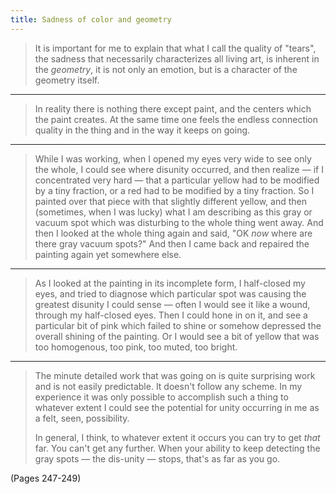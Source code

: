 ```yaml
---
title: Sadness of color and geometry
---
```


> It is important for me to explain that what I call the quality of "tears", the sadness that necessarily characterizes all living art, is inherent in the *geometry*, it is not only an emotion, but is a character of the geometry itself.

---

> In reality there is nothing there except paint, and the centers which the paint creates. At the same time one feels the endless connection quality in the thing and in the way it keeps on going.

---

> While I was working, when I opened my eyes very wide to see only the whole, I could see where disunity occurred, and then realize — if I concentrated very hard — that a particular yellow had to be modified by a tiny fraction, or a red had to be modified by a tiny fraction. So I painted over that piece with that slightly different yellow, and then (sometimes, when I was lucky) what I am describing as this gray or vacuum spot which was disturbing to the whole thing went away. And then I looked at the whole thing again and said, "OK *now* where are there gray vacuum spots?" And then I came back and repaired the painting again yet somewhere else.

---

> As I looked at the painting in its incomplete form, I half-closed my eyes, and tried to diagnose which particular spot was causing the greatest disunity I could sense — often I would see it like a wound, through my half-closed eyes. Then I could hone in on it, and see a particular bit of pink which failed to shine or somehow depressed the overall shining of the painting. Or I would see a bit of yellow that was too homogenous, too pink, too muted, too bright.

---

> The minute detailed work that was going on is quite surprising work and is not easily predictable. It doesn't follow any scheme. In my experience it was only possible to accomplish such a thing to whatever extent I could see the potential for unity occurring in me as a felt, seen, possibility.
> 
> In general, I think, to whatever extent it occurs you can try to get *that* far. You can't get any further. When your ability to keep detecting the gray spots — the dis-unity — stops, that's as far as you go.

(Pages 247-249)